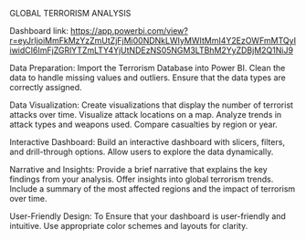 GLOBAL TERRORISM ANALYSIS

Dashboard link: https://app.powerbi.com/view?r=eyJrIjoiMmFkMzYzZmUtZjFjMi00NDNkLWIyMWItMmI4Y2EzOWFmMTQyIiwidCI6ImFjZGRlYTZmLTY4YjUtNDEzNS05NGM3LTBhM2YyZDBjM2Q1NiJ9

Data Preparation:
Import the Terrorism Database into Power BI.
Clean the data to handle missing values and outliers.
Ensure that the data types are correctly assigned.

Data Visualization:
Create visualizations that display the number of terrorist attacks over time.
Visualize attack locations on a map.
Analyze trends in attack types and weapons used.
Compare casualties by region or year.

Interactive Dashboard:
Build an interactive dashboard with slicers, filters, and drill-through options.
Allow users to explore the data dynamically.

Narrative and Insights:
Provide a brief narrative that explains the key findings from your analysis.
Offer insights into global terrorism trends.
Include a summary of the most affected regions and the impact of terrorism over time.

User-Friendly Design:
To Ensure that your dashboard is user-friendly and intuitive.
Use appropriate color schemes and layouts for clarity.
